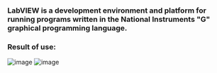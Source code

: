 ### LabVIEW is a development environment and platform for running programs written in the National Instruments "G" graphical programming language.

### Result of use:
![image](https://github.com/user-attachments/assets/d4b222df-fa0b-4ebc-807f-fb4c5297fe9b)
![image](https://github.com/user-attachments/assets/5646886d-00e9-4cbb-a60b-b19b000c30d4)
